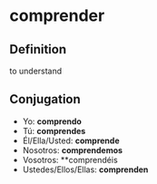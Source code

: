 # comprender

## Definition
to understand

## Conjugation

- Yo: **comprendo**
- Tú: **comprendes**
- Él/Ella/Usted: **comprende**
- Nosotros: **comprendemos**
- Vosotros: **comprendéis
- Ustedes/Ellos/Ellas: **comprenden**